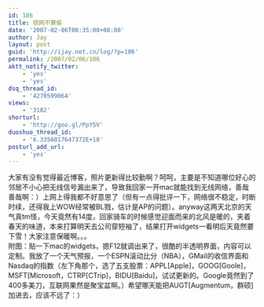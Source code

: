 ```yaml
---
id: 106
title: 窃网不算偷
date: '2007-02-06T00:35:00+08:00'
author: Jay
layout: post
guid: 'http://ijay.net.cn/log/?p=106'
permalink: /2007/02/06/106
aktt_notify_twitter:
    - 'yes'
    - 'yes'
dsq_thread_id:
    - '4270599064'
views:
    - '3182'
shorturl:
    - 'http://goo.gl/PpY5V'
duoshuo_thread_id:
    - '6.3356017647372E+18'
posturl_add_url:
    - 'yes'
---
```


大家有没有觉得最近博客，照片更新得比较勤啊？呵呵，主要是不知道哪位好心的邻居不小心把无线信号漏出来了，导致我回家一开mac就能找到无线网络，善哉善哉啊：）上网上得我都不好意思了（但有一点得批评一下，网络很不稳定，时断时续，还得我上WOW经常被BL戮，估计是AP的问题）。anyway这两天北京的天气真tm怪，今天竟然有14度，回家骑车的时候感觉迎面而来的北风是暖的，夹着春天的味道，本来打算明天去公司穿短袖了，结果打开widgets一看明后天竟然要下雪！大家注意保暖啊。。。<br />附图：贴一下mac的widgets，摁F12就调出来了，很酷的半透明界面，内容可以定制。我放了一个天气预报，一个ESPN滚动比分（NBA），GMail的收信界面和Nasdaq的指数（左下角那个，选了五支股票：APPL[Apple]，GOOG[Goole]，MSFT[Microsoft，CTRP[CTrip]，BIDU[Baidu]，试试更新的。Google竟然到了400多美刀，互联网果然是聚宝盆啊。）希望哪天能把AUGT[Augmentum，群硕]加进去，应该不远了：）<br />